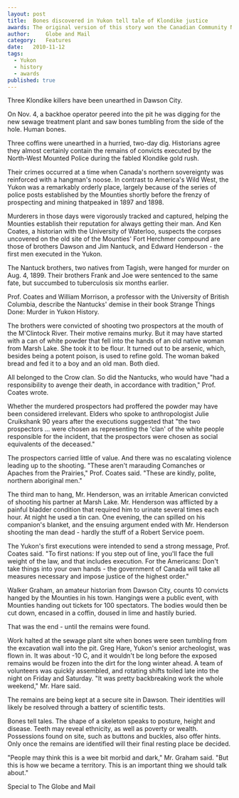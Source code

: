 ```yaml
---
layout:	post
title:	Bones discovered in Yukon tell tale of Klondike justice
awards: The original version of this story won the Canadian Community Newspaper Association's award for best historical story. This later version was printed in the Globe and Mail.
author:     Globe and Mail
category:	Features
date:	2010-11-12
tags: 
  - Yukon
  - history
  - awards
published: true
---
```


Three Klondike killers have been unearthed in Dawson City.

On Nov. 4, a backhoe operator peered into the pit he was digging for the new sewage treatment plant and saw bones tumbling from the side of the hole. Human bones.

Three coffins were unearthed in a hurried, two-day dig. Historians agree they almost certainly contain the remains of convicts executed by the North-West Mounted Police during the fabled Klondike gold rush.

Their crimes occurred at a time when Canada's northern sovereignty was reinforced with a hangman's noose. <!-- BREAK --> In contrast to America's Wild West, the Yukon was a remarkably orderly place, largely because of the series of police posts established by the Mounties shortly before the frenzy of prospecting and mining thatpeaked in 1897 and 1898.

Murderers in those days were vigorously tracked and captured, helping the Mounties establish their reputation for always getting their man. And Ken Coates, a historian with the University of Waterloo, suspects the corpses uncovered on the old site of the Mounties' Fort Herchmer compound are those of brothers Dawson and Jim Nantuck, and Edward Henderson - the first men executed in the Yukon.

The Nantuck brothers, two natives from Tagish, were hanged for murder on Aug. 4, 1899. Their brothers Frank and Joe were sentenced to the same fate, but succumbed to tuberculosis six months earlier.

Prof. Coates and William Morrison, a professor with the University of British Columbia, describe the Nantucks' demise in their book Strange Things Done: Murder in Yukon History.

The brothers were convicted of shooting two prospectors at the mouth of the M'Clintock River. Their motive remains murky. But it may have started with a can of white powder that fell into the hands of an old native woman from Marsh Lake. She took it to be flour. It turned out to be arsenic, which, besides being a potent poison, is used to refine gold. The woman baked bread and fed it to a boy and an old man. Both died.

All belonged to the Crow clan. So did the Nantucks, who would have "had a responsibility to avenge their death, in accordance with tradition," Prof. Coates wrote.

Whether the murdered prospectors had proffered the powder may have been considered irrelevant. Elders who spoke to anthropologist Julie Cruikshank 90 years after the executions suggested that "the two prospectors … were chosen as representing the 'clan' of the white people responsible for the incident, that the prospectors were chosen as social equivalents of the deceased."

The prospectors carried little of value. And there was no escalating violence leading up to the shooting. "These aren't marauding Comanches or Apaches from the Prairies," Prof. Coates said. "These are kindly, polite, northern aboriginal men."

The third man to hang, Mr. Henderson, was an irritable American convicted of shooting his partner at Marsh Lake. Mr. Henderson was afflicted by a painful bladder condition that required him to urinate several times each hour. At night he used a tin can. One evening, the can spilled on his companion's blanket, and the ensuing argument ended with Mr. Henderson shooting the man dead - hardly the stuff of a Robert Service poem.

The Yukon's first executions were intended to send a strong message, Prof. Coates said. "To first nations: If you step out of line, you'll face the full weight of the law, and that includes execution. For the Americans: Don't take things into your own hands - the government of Canada will take all measures necessary and impose justice of the highest order."

Walker Graham, an amateur historian from Dawson City, counts 10 convicts hanged by the Mounties in his town. Hangings were a public event, with Mounties handing out tickets for 100 spectators. The bodies would then be cut down, encased in a coffin, doused in lime and hastily buried.

That was the end - until the remains were found.

Work halted at the sewage plant site when bones were seen tumbling from the excavation wall into the pit. Greg Hare, Yukon's senior archeologist, was flown in. It was about -10 C, and it wouldn't be long before the exposed remains would be frozen into the dirt for the long winter ahead. A team of volunteers was quickly assembled, and rotating shifts toiled late into the night on Friday and Saturday. "It was pretty backbreaking work the whole weekend," Mr. Hare said.

The remains are being kept at a secure site in Dawson. Their identities will likely be resolved through a battery of scientific tests.

Bones tell tales. The shape of a skeleton speaks to posture, height and disease. Teeth may reveal ethnicity, as well as poverty or wealth. Possessions found on site, such as buttons and buckles, also offer hints. Only once the remains are identified will their final resting place be decided.

"People may think this is a wee bit morbid and dark," Mr. Graham said. "But this is how we became a territory. This is an important thing we should talk about."

Special to The Globe and Mail